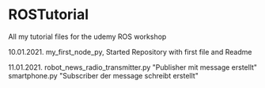 # ROSTutorial
All my tutorial files for the udemy ROS workshop


10.01.2021. my_first_node_py, Started Repository with first file and Readme

11.01.2021. robot_news_radio_transmitter.py "Publisher mit message erstellt"
            smartphone.py "Subscriber der message schreibt erstellt"
